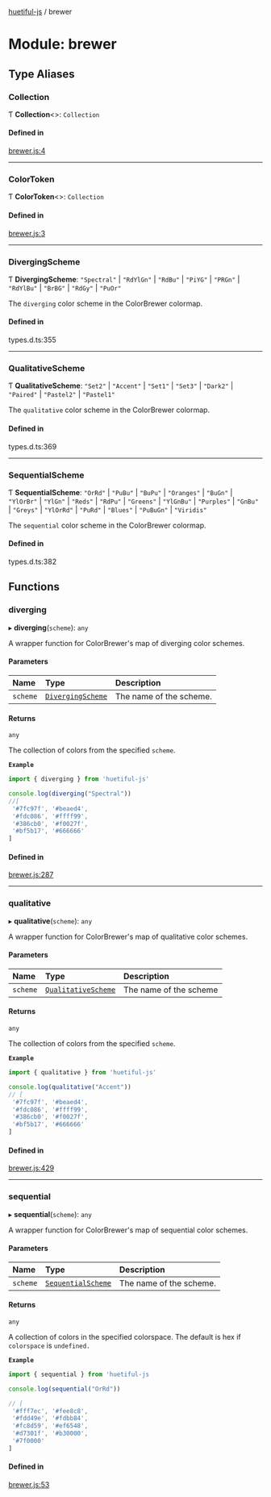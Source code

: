 [huetiful-js](../README.md) / brewer

# Module: brewer

## Type Aliases

### Collection

Ƭ **Collection**\<\>: `Collection`

#### Defined in

[brewer.js:4](https://github.com/prjctimg/huetiful/blob/5e5fb86/src/brewer.js#L4)

___

### ColorToken

Ƭ **ColorToken**\<\>: `Collection`

#### Defined in

[brewer.js:3](https://github.com/prjctimg/huetiful/blob/5e5fb86/src/brewer.js#L3)

___

### DivergingScheme

Ƭ **DivergingScheme**: ``"Spectral"`` \| ``"RdYlGn"`` \| ``"RdBu"`` \| ``"PiYG"`` \| ``"PRGn"`` \| ``"RdYlBu"`` \| ``"BrBG"`` \| ``"RdGy"`` \| ``"PuOr"``

The `diverging` color scheme in the ColorBrewer colormap.

#### Defined in

types.d.ts:355

___

### QualitativeScheme

Ƭ **QualitativeScheme**: ``"Set2"`` \| ``"Accent"`` \| ``"Set1"`` \| ``"Set3"`` \| ``"Dark2"`` \| ``"Paired"`` \| ``"Pastel2"`` \| ``"Pastel1"``

The `qualitative` color scheme in the ColorBrewer colormap.

#### Defined in

types.d.ts:369

___

### SequentialScheme

Ƭ **SequentialScheme**: ``"OrRd"`` \| ``"PuBu"`` \| ``"BuPu"`` \| ``"Oranges"`` \| ``"BuGn"`` \| ``"YlOrBr"`` \| ``"YlGn"`` \| ``"Reds"`` \| ``"RdPu"`` \| ``"Greens"`` \| ``"YlGnBu"`` \| ``"Purples"`` \| ``"GnBu"`` \| ``"Greys"`` \| ``"YlOrRd"`` \| ``"PuRd"`` \| ``"Blues"`` \| ``"PuBuGn"`` \| ``"Viridis"``

The `sequential` color scheme in the ColorBrewer colormap.

#### Defined in

types.d.ts:382

## Functions

### diverging

▸ **diverging**(`scheme`): `any`

A wrapper function for ColorBrewer's map of diverging color schemes.

#### Parameters

| Name | Type | Description |
| :------ | :------ | :------ |
| `scheme` | [`DivergingScheme`](brewer.md#divergingscheme) | The name of the scheme. |

#### Returns

`any`

The collection of colors from the specified `scheme`.

**`Example`**

```ts
import { diverging } from 'huetiful-js'

console.log(diverging("Spectral"))
//[
 '#7fc97f', '#beaed4',
 '#fdc086', '#ffff99',
 '#386cb0', '#f0027f',
 '#bf5b17', '#666666'
]
```

#### Defined in

[brewer.js:287](https://github.com/prjctimg/huetiful/blob/5e5fb86/src/brewer.js#L287)

___

### qualitative

▸ **qualitative**(`scheme`): `any`

A wrapper function for ColorBrewer's map of qualitative color schemes.

#### Parameters

| Name | Type | Description |
| :------ | :------ | :------ |
| `scheme` | [`QualitativeScheme`](brewer.md#qualitativescheme) | The name of the scheme |

#### Returns

`any`

The collection of colors from the specified `scheme`.

**`Example`**

```ts
import { qualitative } from 'huetiful-js'

console.log(qualitative("Accent"))
// [
 '#7fc97f', '#beaed4',
 '#fdc086', '#ffff99',
 '#386cb0', '#f0027f',
 '#bf5b17', '#666666'
]
```

#### Defined in

[brewer.js:429](https://github.com/prjctimg/huetiful/blob/5e5fb86/src/brewer.js#L429)

___

### sequential

▸ **sequential**(`scheme`): `any`

A wrapper function for ColorBrewer's map of sequential color schemes.

#### Parameters

| Name | Type | Description |
| :------ | :------ | :------ |
| `scheme` | [`SequentialScheme`](brewer.md#sequentialscheme) | The name of the scheme. |

#### Returns

`any`

A collection of colors in the specified colorspace. The default is hex if `colorspace` is `undefined.`

**`Example`**

```ts
import { sequential } from 'huetiful-js

console.log(sequential("OrRd"))

// [
 '#fff7ec', '#fee8c8',
 '#fdd49e', '#fdbb84',
 '#fc8d59', '#ef6548',
 '#d7301f', '#b30000',
 '#7f0000'
]
```

#### Defined in

[brewer.js:53](https://github.com/prjctimg/huetiful/blob/5e5fb86/src/brewer.js#L53)
